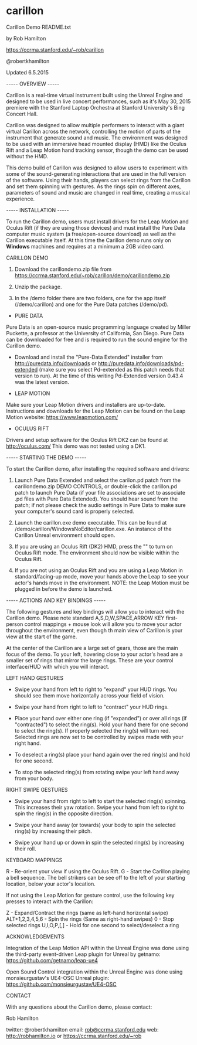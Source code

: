 # carillon
Carillon Demo README.txt

by Rob Hamilton

https://ccrma.stanford.edu/~rob/carillon

@robertkhamilton

Updated 6.5.2015

----- OVERVIEW -----

Carillon is a real-time virtual instrument built using the Unreal Engine and designed to be used in live concert performances, such as it's May 30, 2015 premiere with the Stanford Laptop Orchestra at Stanford University's Bing Concert Hall. 

Carillon was designed to allow multiple performers to interact with a giant virtual Carillon across the network, controlling the motion of parts of the instrument that generate sound and music. The environment was designed to be used with an immersive head mounted display (HMD) like the Oculus Rift and a Leap Motion hand tracking sensor, though the demo can be used without the HMD. 

This demo build of Carillon was designed to allow users to experiment with some of the sound-generating interactions that are used in the full version of the software. Using their hands, players can select rings from the Carillon and set them spinning with gestures. As the rings spin on different axes, parameters of sound and music are changed in real time, creating a musical experience.

----- INSTALLATION -----

To run the Carillon demo, users must install drivers for the Leap Motion and Oculus Rift (if they are using those devices) and must install the Pure Data computer music system (a free/open-source download) as well as the Carillon executable itself. At this time the Carillon demo runs only on __Windows__ machines and requires at a minimum a 2GB video card.

CARILLON DEMO

1) Download the carillondemo.zip file from https://ccrma.stanford.edu/~rob/carillon/demo/carillondemo.zip

2) Unzip the package.

3) In the /demo folder there are two folders, one for the app itself (/demo/carillon) and one for the Pure Data patches (/demo/pd).

- PURE DATA

Pure Data is an open-source music programming language created by Miller Puckette, a professor at the University of California, San Diego. Pure Data can be downloaded for free and is required to run the sound engine for the Carillon demo.

- Download and install the "Pure-Data Extended" installer from http://puredata.info/downloads or http://puredata.info/downloads/pd-extended (make sure you select Pd-extended as this patch needs that version to run). At the time of this writing Pd-Extended version 0.43.4 was the latest version.


- LEAP MOTION

Make sure your Leap Motion drivers and installers are up-to-date. Instructions and downloads for the Leap Motion can be found on the Leap Motion website: https://www.leapmotion.com/

- OCULUS RIFT

Drivers and setup software for the Oculus Rift DK2 can be found at http://oculus.com/
This demo was not tested using a DK1.


----- STARTING THE DEMO -----

To start the Carillon demo, after installing the required software and drivers:

1) Launch Pure Data Extended and select the carilon.pd patch from the carillondemo.zip
DEMO CONTROLS, or double-click the carillon.pd patch to launch Pure Data (if your file associations are set to associate .pd files with Pure Data Extended). You should hear sound from the patch; if not please check the audio settings in Pure Data to make sure your computer's sound card is properly selected.

2) Launch the carillon.exe demo executable. This can be found at /demo/carillon/WindowsNoEditor/carillon.exe. An instance of the Carillon Unreal environment should open.

3) If you are using an Oculus Rift (DK2) HMD, press the "\" to turn on Oculus Rift mode. The environment should now be visible within the Oculus Rift.

4) If you are not using an Oculus Rift and you are using a Leap Motion in standard/facing-up mode, move your hands above the Leap to see your actor's hands move in the environment. NOTE: the Leap Motion must be plugged in before the demo is launched.

----- ACTIONS AND KEY BINDINGS -----

The following gestures and key bindings will allow you to interact with the Carillon demo. Please note standard A,S,D,W,SPACE,ARROW KEY first-person control mappings + mouse look will allow you to move your actor throughout the environment, even though th main view of Carillon is your view at the start of the game.

At the center of the Carillon are a large set of gears, those are the main focus of the demo. To your left, hovering close to your actor's head are a smaller set of rings that mirror the large rings. These are your control interface/HUD with which you will interact.

LEFT HAND GESTURES

- Swipe your hand from left to right to "expand" your HUD rings. You should see them move horizontally across your field of vision.

- Swipe your hand from right to left to "contract" your HUD rings.

- Place your hand over either one ring (if "expanded") or over all rings (if "contracted") to select the ring(s). Hold your hand there for one second to select the ring(s). If properly selected the ring(s) will turn red. Selected rings are now set to be controlled by swipes made with your right hand.

- To deselect a ring(s) place your hand again over the red ring(s) and hold for one second.

- To stop the selected ring(s) from rotating swipe your left hand away from your body.

RIGHT SWIPE GESTURES

- Swipe your hand from right to left to start the selected ring(s) spinning. This increases their yaw rotation. Swipe your hand from left to right to spin the ring(s) in the opposite direction.

- Swipe your hand away (or towards) your body to spin the selected ring(s) by increasing their pitch.

- Swipe your hand up or down in spin the selected ring(s) by increasing their roll.


KEYBOARD MAPPINGS

R - Re-orient your view if using the Oculus Rift.
G - Start the Carillon playing a bell sequence. The bell strikers can be see off to the left of your starting location, below your actor's location.

If not using the Leap Motion for gesture control, use the following key presses to interact with the Carillon:

Z - Expand/Contract the rings (same as left-hand horizontal swipe)
ALT+1,2,3,4,5,6 - Spin the rings (Same as right-hand swipes)
0 - Stop selected rings
U,I,O,P,[,] - Hold for one second to select/deselect a ring


ACKNOWLEDGEMENTS

Integration of the Leap Motion API within the Unreal Engine was done using the third-party event-driven Leap plugin for Unreal by getnamo: https://github.com/getnamo/leap-ue4

Open Sound Control integration within the Unreal Engine was done using monsieurgustav's UE4-OSC Unreal plugin: https://github.com/monsieurgustav/UE4-OSC


CONTACT

With any questions about the Carillon demo, please contact:

Rob Hamilton

twitter: @robertkhamilton
  email: rob@ccrma.stanford.edu
    web: http://robhamilton.io or https://ccrma.stanford.edu/~rob
